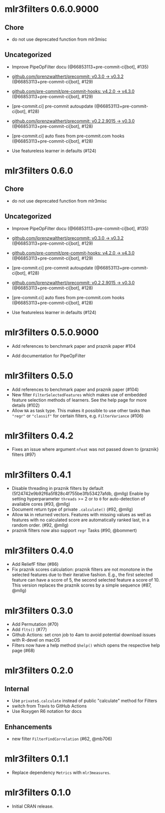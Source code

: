 <!-- NEWS.md is maintained by https://cynkra.github.io/fledge, do not edit -->

# mlr3filters 0.6.0.9000

## Chore

- do not use deprecated function from mlr3misc

## Uncategorized

- Improve PipeOpFilter docu (@66853113+pre-commit-ci[bot], #135)

- [github.com/lorenzwalthert/precommit: v0.3.0 → v0.3.2](https://github.com/lorenzwalthert/precommit/compare/v0.3.0...v0.3.2) (@66853113+pre-commit-ci[bot], #129)

- [github.com/pre-commit/pre-commit-hooks: v4.2.0 → v4.3.0](https://github.com/pre-commit/pre-commit-hooks/compare/v4.2.0...v4.3.0) (@66853113+pre-commit-ci[bot], #129)

- [pre-commit.ci] pre-commit autoupdate (@66853113+pre-commit-ci[bot], #128)

- [github.com/lorenzwalthert/precommit: v0.2.2.9015 → v0.3.0](https://github.com/lorenzwalthert/precommit/compare/v0.2.2.9015...v0.3.0) (@66853113+pre-commit-ci[bot], #128)

- [pre-commit.ci] auto fixes from pre-commit.com hooks (@66853113+pre-commit-ci[bot], #128)

- Use featureless learner in defaults (#124)


# mlr3filters 0.6.0

## Chore

- do not use deprecated function from mlr3misc

## Uncategorized

- Improve PipeOpFilter docu (@66853113+pre-commit-ci[bot], #135)

- [github.com/lorenzwalthert/precommit: v0.3.0 → v0.3.2](https://github.com/lorenzwalthert/precommit/compare/v0.3.0...v0.3.2) (@66853113+pre-commit-ci[bot], #129)

- [github.com/pre-commit/pre-commit-hooks: v4.2.0 → v4.3.0](https://github.com/pre-commit/pre-commit-hooks/compare/v4.2.0...v4.3.0) (@66853113+pre-commit-ci[bot], #129)

- [pre-commit.ci] pre-commit autoupdate (@66853113+pre-commit-ci[bot], #128)

- [github.com/lorenzwalthert/precommit: v0.2.2.9015 → v0.3.0](https://github.com/lorenzwalthert/precommit/compare/v0.2.2.9015...v0.3.0) (@66853113+pre-commit-ci[bot], #128)

- [pre-commit.ci] auto fixes from pre-commit.com hooks (@66853113+pre-commit-ci[bot], #128)

- Use featureless learner in defaults (#124)


# mlr3filters 0.5.0.9000

- Add references to benchmark paper and praznik paper #104
* Add documentation for PipeOpFilter

# mlr3filters 0.5.0

- Add references to benchmark paper and praznik paper (#104)
- New filter `FilterSelectedFeatures` which makes use of embedded feature selection methods of learners.
  See the help page for more details (#102)
- Allow `NA` as task type.
  This makes it possible to use other tasks than `"regr"` or `"classif"` for certain filters, e.g. `FilterVariance` (#106)


# mlr3filters 0.4.2

- Fixes an issue where argument `nfeat` was not passed down to {praznik} filters (#97)


# mlr3filters 0.4.1

- Disable threading in praznik filters by default (5f24742e9b92f6a5f828c4f755be3fb53427afdb, @mllg)
  Enable by setting hyperparameter `threads` >= 2 or to `0` for auto-detection of available cores (#93, @mllg)
- Document return type of private `.calculate()` (#92, @mllg)
- Allow `NA` in returned vectors.
  Features with missing values as well as features with no calculated score are automatically ranked last, in a random order.  (#92, @mllg)
- praznik filters now also support `regr` Tasks (#90, @bommert)


# mlr3filters 0.4.0

- Add ReliefF filter (#86)
- Fix praznik scores calculation: praznik filters are not monotone in the selected features due to their iterative fashion. E.g., the first selected feature can have a score of 5, the second selected feature a score of 10. This version replaces the praznik scores by a simple sequence (#87, @mllg)


# mlr3filters 0.3.0

- Add Permutation (#70)
- Add `flts()` (#77)
- Github Actions: set cron job to 4am to avoid potential download issues with R-devel on macOS
- Filters now have a help method `$help()` which opens the respective help page (#68)


# mlr3filters 0.2.0

## Internal

* Use `private$.calculate` instead of public "calculate" method for Filters
* switch from Travis to GitHub Actions
* Use Roxygen R6 notation for docs

## Enhancements

* new filter `FilterFindCorrelation` (#62, @mb706)


# mlr3filters 0.1.1

* Replace dependency `Metrics` with `mlr3measures`.


# mlr3filters 0.1.0

* Initial CRAN release.
